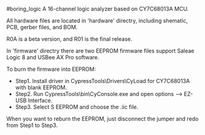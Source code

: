 #boring_logic
A 16-channel logic analyzer based on CY7C68013A MCU.

All hardware files are located in 'hardware' directry, including shematic, PCB, gerber files, and BOM.

R0A is a beta version, and R01 is the final release.

In 'firmware' directry there are two EEPROM firmware files support Saleae Logic 8 and USBee AX Pro software.

To burn the firmware into EEPROM:

- Step1. Install driver in CypressTools\Drivers\CyLoad for CY7C68013A with blank EEPROM.
- Step2. Run CypressTools\bin\CyConsole.exe and open options --> EZ-USB Interface.
- Step3. Select S EEPROM and choose the .iic file.

When you want to reburn the EEPROM, just disconnect the jumper and redo from Step1 to Step3.
